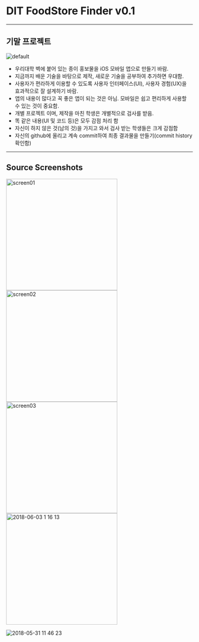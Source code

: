 # DIT FoodStore Finder v0.1


---------------
기말 프로젝트
--------------
![default](https://user-images.githubusercontent.com/1857075/40906975-58d3c6a2-681d-11e8-8a21-083c792a058c.jpg)

* 우리대학 벽에 붙어 있는 종이 홍보물을 iOS 모바일 앱으로 만들기 바람.
* 지금까지 배운 기술을 바탕으로 제작, 새로운 기술을 공부하여 추가하면 우대함.
* 사용자가 편라하게 이용할 수 있도록 사용자 인터페이스(UI), 사용자 경험(UX)을 효과적으로 잘 설계하기 바람. 
* 앱의 내용이 많다고 꼭 좋은 앱이 되는 것은 아님. 모바일은 쉽고 편리하게 사용할 수 있는 것이 중요함.
* 개별 프로젝트 이며, 제작을 마친 학생은 개별적으로 검사를 받음.
* 똑 같은 내용(UI 및 코드 등)은 모두 감점 처리 함
* 자신이 하지 않은 것(남의 것)을 가지고 와서 검사 받는 학생들은 크게 감점함
* 자신의 github에 올리고 계속 commit하여 최종 결과물을 만들기(commit history 확인함) 
------------
Source Screenshots
------------

<div>
<img width="300" alt="screen01" src="https://user-images.githubusercontent.com/1857075/40872040-36ae1718-6682-11e8-897a-85dbce46c058.png">
<img width="300" alt="screen02" src="https://user-images.githubusercontent.com/1857075/40872041-3c4e22c6-6682-11e8-8749-0184df827d1a.png">
<img width="300" alt="screen03" src="https://user-images.githubusercontent.com/1857075/40872043-4102b46c-6682-11e8-81df-9af9290c4e7f.png">
<img width="300" alt="2018-06-03 1 16 13" src="https://user-images.githubusercontent.com/1857075/40883082-7d347034-6730-11e8-84be-14ed515d93cd.png">
</div>

![2018-05-31 11 46 23](https://user-images.githubusercontent.com/1857075/41578434-4723c946-73cd-11e8-8833-31110089ee70.png)
